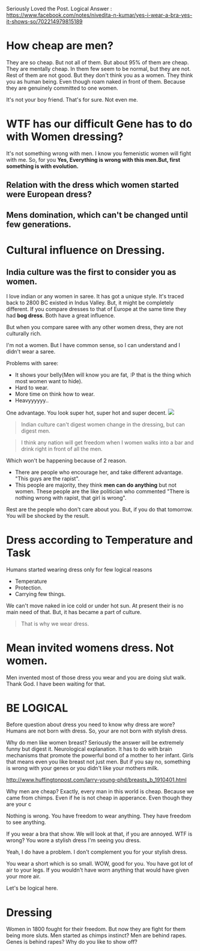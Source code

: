 Seriously Loved the Post.
Logical Answer : https://www.facebook.com/notes/nivedita-n-kumar/yes-i-wear-a-bra-yes-it-shows-so/702214979815189

# How cheap are men?
They are so cheap. But not all of them. But about 95% of them are cheap.
They are mentally cheap. In them few seem to be normal, but they are not.
Rest of them are not good. But they don't think you as a women. They think you as human being.
Even though roam naked in front of them. Because they are genuinely committed to one women.

It's not your boy friend. That's for sure. Not even me.

# WTF has our difficult Gene has to do with Women dressing?
It's not something wrong with men. I know you femenistic women will fight with me.
So, for you **Yes, Everything is wrong with this men.But, first something is with evolution.**

## Relation with the dress which women started were European dress?
## Mens domination, which can't be changed until few generations.

# Cultural influence on Dressing.
## India culture was the first to consider you as women.
I love indian or any women in saree. It has got a unique style.
It's traced back to 2800 BC existed in Indus Valley. But, it might be completely different.
If you compare dresses to that of Europe at the same time they had **bog dress**.
Both have a great influence.

But when you compare saree with any other women dress, they are not culturally rich.

I'm not a women. But I have common sense, so I can understand and I didn't wear a saree.

Problems with saree:
+ It shows your belly(Men will know you are fat, :P that is the thing which most women want to hide).
+ Hard to wear.
+ More time on think how to wear.
+ Heavyyyyyy..

One advantage. You look super hot, super hot and super decent.
![](https://lh3.googleusercontent.com/-SUkl-qQpH_U/UeqxhpAInoI/AAAAAAACEYE/RShK5eKrvlA/w3000/IMG-20130712-WA0000.jpg)


> Indian culture can't digest women change in the dressing, but can digest men.

> I think any nation will get freedom when I women walks into a bar and drink right in front of all the men.

Which won't be happening because of 2 reason.
+ There are people who encourage her, and take different advantage. "This guys are the rapist".
+ This people are majority, they think **men can do anything** but not women.
These people are the like politician who commented "There is nothing wrong with rapist, that girl is wrong".

Rest are the people who don't care about you. But, if you do that tomorrow. You will be shocked by the result.


# Dress according to Temperature and Task

Humans started wearing dress only for few logical reasons

+ Temperature
+ Protection.
+ Carrying few things.

We can't move naked in ice cold or under hot sun.
At present their is no main need of that.
But, it has became a part of culture.


> That is why we wear dress.


# Mean invited womens dress. Not women.
Men invented most of those dress you wear and you are doing slut walk. Thank God. I have been waiting for that.

# BE LOGICAL
Before question about dress you need to know why dress are wore?
Humans are not born with dress. So, your are not born with stylish dress.

Why do men like women breast? Seriously the answer will be extremely funny but digest it.
Neurological explanation. It has to do with brain mechanisms that promote the powerful bond of a mother to her infant. Girls that means even you like breast not just men. But if you say no, something is wrong with your genes or you didn't like your mothers milk.

http://www.huffingtonpost.com/larry-young-phd/breasts_b_1910401.html

Why men are cheap? Exactly, every man in this world is cheap. Because we came from chimps. Even if he is not cheap in apperance. Even though they are your c


Nothing is wrong. You have freedom to wear anything. They have freedom to see anything.

If you wear a bra that show. We will look at that, if you are annoyed. WTF is wrong?
You wore a stylish dress I'm seeing you dress.

Yeah, I do have a problem. I don't complement you for your stylish dress.

You wear a short which is so small. WOW, good for you. You have got lot of air to your legs. If you wouldn't have worn anything that would have given your more air.

Let's be logical here.

# Dressing

Women in 1800 fought for their freedom. But now they are fight for them being more sluts.
Men started as chimps instinct?
Men are behind rapes. Genes is behind rapes?
Why do you like to show off?
